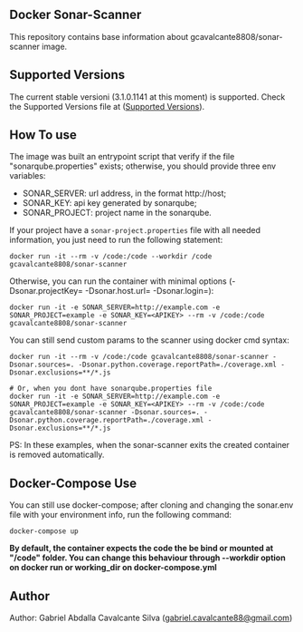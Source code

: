 Docker Sonar-Scanner
--------------------

This repository contains base information about gcavalcante8808/sonar-scanner image.

Supported Versions
------------------

The current stable versioni (3.1.0.1141 at this moment) is supported. Check the Supported Versions file at ([Supported Versions](https://github.com/gcavalcante8808/docker-sonar-scanner/blob/master/supported_versions)).

How To use
----------

The image was built an entrypoint script that verify if the file "sonarqube.properties" exists; otherwise, you should provide three env variables:

 * SONAR_SERVER: url address, in the format http://host;
 * SONAR_KEY: api key generated by sonarqube;
 * SONAR_PROJECT: project name in the sonarqube.


If your project have a `sonar-project.properties` file with all needed information, you just need to run the following statement:

```
docker run -it --rm -v /code:/code --workdir /code gcavalcante8808/sonar-scanner
```

Otherwise, you can run the container with minimal options (-Dsonar.projectKey= -Dsonar.host.url= -Dsonar.login=):

```
docker run -it -e SONAR_SERVER=http://example.com -e SONAR_PROJECT=example -e SONAR_KEY=<APIKEY> --rm -v /code:/code gcavalcante8808/sonar-scanner
```

You can still send custom params to the scanner using docker cmd syntax:

```
docker run -it --rm -v /code:/code gcavalcante8808/sonar-scanner -Dsonar.sources=. -Dsonar.python.coverage.reportPath=./coverage.xml -Dsonar.exclusions=**/*.js

# Or, when you dont have sonarqube.properties file
docker run -it -e SONAR_SERVER=http://example.com -e SONAR_PROJECT=example -e SONAR_KEY=<APIKEY> --rm -v /code:/code gcavalcante8808/sonar-scanner -Dsonar.sources=. -Dsonar.python.coverage.reportPath=./coverage.xml -Dsonar.exclusions=**/*.js
```

PS: In these examples, when the sonar-scanner exits the created container is removed automatically.

Docker-Compose Use
------------------

You can still use docker-compose; after cloning and changing the sonar.env file with your environment info, run the following command:

```
docker-compose up
```

**By default, the container expects the code the be bind or mounted at "/code" folder. You can change this behaviour through --workdir option on docker run or working_dir on docker-compose.yml**

Author
------

Author: Gabriel Abdalla Cavalcante Silva (gabriel.cavalcante88@gmail.com)

